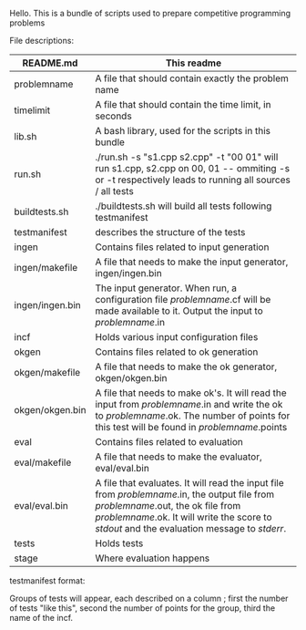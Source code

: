 Hello.
This is a bundle of scripts used to prepare competitive programming problems

File descriptions:

README.md | This readme
--------- | -----------
problemname | A file that should contain exactly the problem name
timelimit | A file that should contain the time limit, in seconds
lib.sh | A bash library, used for the scripts in this bundle
run.sh | ./run.sh -s "s1.cpp s2.cpp" -t "00 01" will run s1.cpp, s2.cpp on 00, 01 -- ommiting -s or -t respectively leads to running all sources / all tests
buildtests.sh | ./buildtests.sh will build all tests following testmanifest
testmanifest | describes the structure of the tests
ingen | Contains files related to input generation
ingen/makefile | A file that needs to make the input generator, ingen/ingen.bin
ingen/ingen.bin | The input generator. When run, a configuration file *problemname*.cf will be made available to it. Output the input to *problemname*.in
incf | Holds various input configuration files
okgen | Contains files related to ok generation
okgen/makefile | A file that needs to make the ok generator, okgen/okgen.bin
okgen/okgen.bin | A file that needs to make ok's. It will read the input from *problemname*.in and write the ok to *problemname*.ok. The number of points for this test will be found in *problemname*.points
eval | Contains files related to evaluation
eval/makefile | A file that needs to make the evaluator, eval/eval.bin
eval/eval.bin | A file that evaluates. It will read the input file from *problemname*.in, the output file from *problemname*.out, the ok file from *problemname*.ok. It will write the score to *stdout* and the evaluation message to *stderr*.
tests | Holds tests
stage | Where evaluation happens

testmanifest format:

Groups of tests will appear, each described on a column ; first the number of tests "like this", second the number of points for the group, third the name of the incf.
